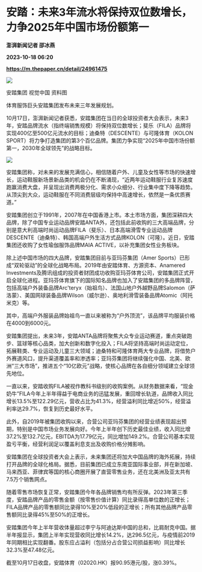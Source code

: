 # 安踏：未来3年流水将保持双位数增长，力争2025年中国市场份额第一
**澎湃新闻记者 邵冰燕**

**2023-10-18 06:20**

**https://m.thepaper.cn/detail/24961475**

![](https://imagecloud.thepaper.cn/thepaper/image/274/470/730.jpg)

安踏集团 视觉中国 资料图

体育服饰巨头安踏集团发布未来三年发展规划。

10月17日，澎湃新闻记者获悉，安踏集团在当日的全球投资者大会表示，未来3年，安踏品牌流水（指终端销售规模）将保持双位数增长；斐乐（FILA）品牌将实现400亿至500亿元流水的目标；迪桑特（DESCENTE）与可隆体育（KOLON SPORT）将力争打造集团的第3个百亿品牌。集团力争实现“2025年中国市场份额第一，2030年全球领先”的战略目标。

![](https://imagecloud.thepaper.cn/thepaper/image/274/470/510.png)

安踏集团称，对未来的发展充满信心，相信随着户外、儿童及女性等市场的快速增长，运动鞋服新场景新品类的机会仍在不断涌现，“近两年运动鞋服行业复苏速度跑赢消费大盘，并呈现出消费两极分化、需求小众细分、行业集中度下降等趋势。从顶尖到大众，运动鞋服在不同消费层级均保持中高速增长，依然是一条优质赛道。”

安踏集团创立于1991年，2007年在中国香港上市。本土市场方面，集团深耕四大品牌，除了中国专业运动品牌安踏ANTA外，还包括此前收购的三大高端品牌，分别是意大利高端时尚运动品牌FILA（斐乐）、日本高端滑雪专业运动品牌DESCENTE（迪桑特）、韩国高端户外生活方式品牌KOLON（可隆）。近日，安踏集团还收购了女性瑜伽服饰品牌MAIA ACTIVE，以补充集团女性业务板块。

除上述中国市场的四大品牌，安踏集团目前与亚玛芬集团（Amer Sports）已形成“双轮驱动”的全球化战略布局。2019年由安踏体育、方源资本、Anamered Investments及腾讯组成的投资者财团成功收购亚玛芬体育公司，安踏集团正式开启全球化进程。亚玛芬体育旗下的国际知名品牌也加入了安踏集团的多品牌阵营，包括高端户外装备品牌Arc'teryx（始祖鸟）、法国山地户外越野品牌Salomon（萨洛蒙）、美国网球装备品牌Wilson（威尔逊）、奥地利滑雪装备品牌Atomic（阿托米克）等。

其中，高端户外服装品牌始祖鸟一直以来被称为“户外顶流”，该品牌平均服装价格在4000到6000元。

安踏集团提出，未来3年，安踏ANTA品牌将聚焦大众专业运动赛道，重点突破跑步、篮球等核心品类，加大创新和数字化投入；FILA将坚持高端时尚运动定位，拓展鞋类、专业运动及儿童三大领域；迪桑特和可隆体育两大专业品牌，将借势户外赛道风口，提升渠道覆盖率和渗透率；亚玛芬集团将继续强化中国、北美、欧洲“三大市场”，推进五个“10亿欧元”战略，使核心品牌在各自细分领域建立全球领先地位。

一直以来，安踏收购FILA被视作教科书级别的收购案例。从财务数据来看，“现金奶牛”FILA今年上半年得益于电商业务的迅猛发展，重回增长轨道，品牌收入同比增长13.5%至122.29亿元，营收占比为41.3%，经营溢利同比增近50%，经营溢利率达29.7%，恢复到历史最好水平。

此外，自2019年被集团收购以来，合营公司亚玛芬集团的经营业绩表现超出预期，特别是中国市场业务发展向好。今年上半年创下历史最佳业绩，收入同比增37.2%至132.7亿元，EBITDA为17.79亿元，同比增加149.2%。合营公司基本实现盈亏平衡，经营利润足以覆盖利息支出及收购价格分摊影响。

安踏集团在全球投资者大会上表示，未来集团还将加大中国品牌的海外拓展，持续打开品牌的全球化格局。据悉，目前集团已成立东南亚国际事业部，并在新加坡、马来西亚、菲律宾等国的核心商圈开展了直营零售业务，还在北美洲及亚太共有7.5万个销售网点。

随着零售市场恢复正常，安踏集团今年各品牌销售均有所反弹。2023年第三季度，安踏品牌产品的零售金额（按零售价值计算）同比录得高单位数的正增长；FILA品牌产品的零售额同比录得10%至20%低段的正增长；所有其他品牌产品零售额同比录得45%至50%的正增长。

安踏集团今年上半年营收体量超过李宁与阿迪达斯中国的总和，比肩耐克中国。据半年报显示，集团上半年实现营收同比增长14.2%，达296.5亿元，与疫情前2019年同期相比实现翻番。股东应占溢利（包括分占合营公司损益影响）同比增长32.3%至47.48亿元。

截至10月17日收盘，安踏体育（02020.HK）报90.95港元/股，涨0.39%。